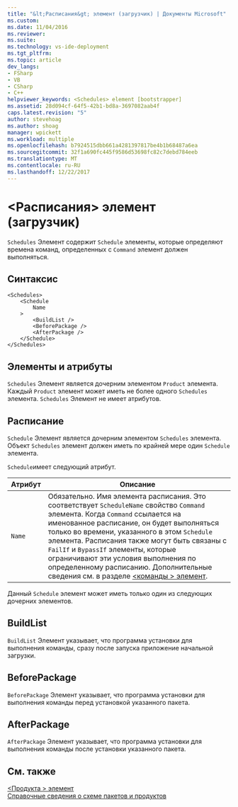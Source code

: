 ```yaml
---
title: "&lt;Расписания&gt; элемент (загрузчик) | Документы Microsoft"
ms.custom: 
ms.date: 11/04/2016
ms.reviewer: 
ms.suite: 
ms.technology: vs-ide-deployment
ms.tgt_pltfrm: 
ms.topic: article
dev_langs:
- FSharp
- VB
- CSharp
- C++
helpviewer_keywords: <Schedules> element [bootstrapper]
ms.assetid: 28d094cf-64f5-42b1-bd8a-3697082aab4f
caps.latest.revision: "5"
author: stevehoag
ms.author: shoag
manager: wpickett
ms.workload: multiple
ms.openlocfilehash: b7924515dbb661a4281397817be4b1b68487a6ea
ms.sourcegitcommit: 32f1a690fc445f9586d53698fc82c7debd784eeb
ms.translationtype: MT
ms.contentlocale: ru-RU
ms.lasthandoff: 12/22/2017
---
```

# <a name="ltschedulesgt-element-bootstrapper"></a>&lt;Расписания&gt; элемент (загрузчик)
`Schedules` Элемент содержит `Schedule` элементы, которые определяют времена команд, определенных с `Command` элемент должен выполняться.  
  
## <a name="syntax"></a>Синтаксис  
  
```  
<Schedules>  
    <Schedule  
        Name  
    >  
        <BuildList />  
        <BeforePackage />  
        <AfterPackage />  
    </Schedule>  
</Schedules>  
```  
  
## <a name="elements-and-attributes"></a>Элементы и атрибуты  
 `Schedules` Элемент является дочерним элементом `Product` элемента. Каждый `Product` элемент может иметь не более одного `Schedules` элемента. `Schedules` Элемент не имеет атрибутов.  
  
## <a name="schedule"></a>Расписание  
 `Schedule` Элемент является дочерним элементом `Schedules` элемента. Объект `Schedules` элемент должен иметь по крайней мере один `Schedule` элемента.  
  
 `Schedule`имеет следующий атрибут.  
  
|Атрибут|Описание|  
|---------------|-----------------|  
|`Name`|Обязательно. Имя элемента расписания. Это соответствует `ScheduleName` свойство `Command` элемента. Когда `Command` ссылается на именованное расписание, он будет выполняться только во времени, указанного в этом `Schedule` элемента. Расписания также могут быть связаны с `FailIf` и `BypassIf` элементы, которые ограничивают эти условия выполнения по определенному расписанию. Дополнительные сведения см. в разделе [ \<команды > элемент](../deployment/commands-element-bootstrapper.md).|  
  
 Данный `Schedule` элемент может иметь только один из следующих дочерних элементов.  
  
## <a name="buildlist"></a>BuildList  
 `BuildList` Элемент указывает, что программа установки для выполнения команды, сразу после запуска приложение начальной загрузки.  
  
## <a name="beforepackage"></a>BeforePackage  
 `BeforePackage` Элемент указывает, что программа установки для выполнения команды перед установкой указанного пакета.  
  
## <a name="afterpackage"></a>AfterPackage  
 `AfterPackage` Элемент указывает, что программа установки для выполнения команды после установки указанного пакета.  
  
## <a name="see-also"></a>См. также  
 [\<Продукта > элемент](../deployment/product-element-bootstrapper.md)   
 [Справочные сведения о схеме пакетов и продуктов](../deployment/product-and-package-schema-reference.md)